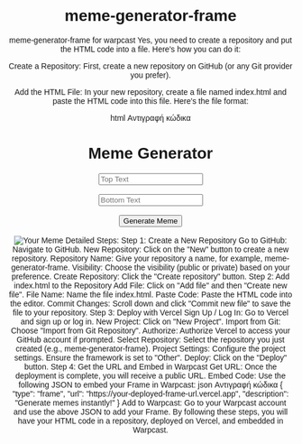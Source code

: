 # meme-generator-frame
meme-generator-frame for warpcast
Yes, you need to create a repository and put the HTML code into a file. Here's how you can do it:

Create a Repository: First, create a new repository on GitHub (or any Git provider you prefer).

Add the HTML File: In your new repository, create a file named index.html and paste the HTML code into this file. Here's the file format:

html
Αντιγραφή κώδικα
<!-- index.html -->
<!DOCTYPE html>
<html lang="en">
<head>
    <meta charset="UTF-8">
    <meta name="viewport" content="width=device-width, initial-scale=1.0">
    <title>Meme Generator</title>
    <style>
        body { font-family: Arial, sans-serif; text-align: center; }
        #meme { max-width: 100%; }
    </style>
</head>
<body>
    <h1>Meme Generator</h1>
    <input type="text" id="topText" placeholder="Top Text"><br><br>
    <input type="text" id="bottomText" placeholder="Bottom Text"><br><br>
    <button onclick="generateMeme()">Generate Meme</button>
    <br><br>
    <img id="meme" src="" alt="Your Meme">
    <script>
        function generateMeme() {
            const topText = document.getElementById('topText').value;
            const bottomText = document.getElementById('bottomText').value;
            const memeUrl = `https://api.memegen.link/images/custom/${topText}/${bottomText}.png`;
            document.getElementById('meme').src = memeUrl;
        }
    </script>
</body>
</html>
Detailed Steps:
Step 1: Create a New Repository
Go to GitHub: Navigate to GitHub.
New Repository: Click on the "New" button to create a new repository.
Repository Name: Give your repository a name, for example, meme-generator-frame.
Visibility: Choose the visibility (public or private) based on your preference.
Create Repository: Click the "Create repository" button.
Step 2: Add index.html to the Repository
Add File: Click on "Add file" and then "Create new file".
File Name: Name the file index.html.
Paste Code: Paste the HTML code into the editor.
Commit Changes: Scroll down and click "Commit new file" to save the file to your repository.
Step 3: Deploy with Vercel
Sign Up / Log In: Go to Vercel and sign up or log in.
New Project: Click on "New Project".
Import from Git: Choose "Import from Git Repository".
Authorize: Authorize Vercel to access your GitHub account if prompted.
Select Repository: Select the repository you just created (e.g., meme-generator-frame).
Project Settings: Configure the project settings. Ensure the framework is set to "Other".
Deploy: Click on the "Deploy" button.
Step 4: Get the URL and Embed in Warpcast
Get URL: Once the deployment is complete, you will receive a public URL.
Embed Code: Use the following JSON to embed your Frame in Warpcast:
json
Αντιγραφή κώδικα
{
  "type": "frame",
  "url": "https://your-deployed-frame-url.vercel.app",
  "description": "Generate memes instantly!"
}
Add to Warpcast: Go to your Warpcast account and use the above JSON to add your Frame.
By following these steps, you will have your HTML code in a repository, deployed on Vercel, and embedded in Warpcast.
